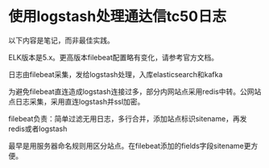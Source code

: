 # 使用logstash处理通达信tc50日志

以下内容是笔记，而非最佳实践。

ELK版本是5.x。更高版本filebeat配置略有变化，请参考官方文档。

日志由filebeat采集，发给logstash处理，入库elasticsearch和kafka

为避免filebeat直连造成logstash连接过多，部分内网站点采用redis中转。公网站点日志采集，采用直连logstash并ssl加密。

filebeat负责：简单过滤无用日志，多行合并，添加站点标识sitename，再发redis或者logstash

最早是用服务器命名规则用区分站点。在filebeat添加的fields字段sitename更方便。



